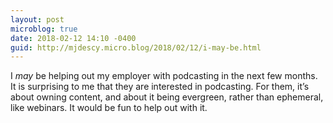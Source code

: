 ```yaml
---
layout: post
microblog: true
date: 2018-02-12 14:10 -0400
guid: http://mjdescy.micro.blog/2018/02/12/i-may-be.html
---
```

I _may_ be helping out my employer with podcasting in the next few months. It is surprising to me that they are interested in podcasting. For them, it’s about owning content, and about it being evergreen, rather than ephemeral, like webinars. It would be fun to help out with it.
